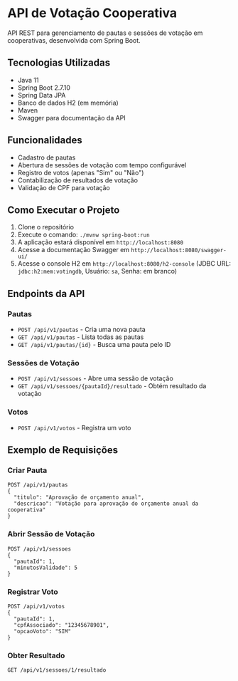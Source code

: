 # API de Votação Cooperativa

API REST para gerenciamento de pautas e sessões de votação em cooperativas, desenvolvida com Spring Boot.

## Tecnologias Utilizadas

- Java 11
- Spring Boot 2.7.10
- Spring Data JPA
- Banco de dados H2 (em memória)
- Maven
- Swagger para documentação da API

## Funcionalidades

- Cadastro de pautas
- Abertura de sessões de votação com tempo configurável
- Registro de votos (apenas "Sim" ou "Não")
- Contabilização de resultados de votação
- Validação de CPF para votação

## Como Executar o Projeto

1. Clone o repositório
2. Execute o comando: `./mvnw spring-boot:run`
3. A aplicação estará disponível em `http://localhost:8080`
4. Acesse a documentação Swagger em `http://localhost:8080/swagger-ui/`
5. Acesse o console H2 em `http://localhost:8080/h2-console` (JDBC URL: `jdbc:h2:mem:votingdb`, Usuário: `sa`, Senha: em branco)

## Endpoints da API

### Pautas

- `POST /api/v1/pautas` - Cria uma nova pauta
- `GET /api/v1/pautas` - Lista todas as pautas
- `GET /api/v1/pautas/{id}` - Busca uma pauta pelo ID

### Sessões de Votação

- `POST /api/v1/sessoes` - Abre uma sessão de votação
- `GET /api/v1/sessoes/{pautaId}/resultado` - Obtém resultado da votação

### Votos

- `POST /api/v1/votos` - Registra um voto

## Exemplo de Requisições

### Criar Pauta

```
POST /api/v1/pautas
{
  "titulo": "Aprovação de orçamento anual",
  "descricao": "Votação para aprovação do orçamento anual da cooperativa"
}
```

### Abrir Sessão de Votação

```
POST /api/v1/sessoes
{
  "pautaId": 1,
  "minutosValidade": 5
}
```

### Registrar Voto

```
POST /api/v1/votos
{
  "pautaId": 1,
  "cpfAssociado": "12345678901",
  "opcaoVoto": "SIM"
}
```

### Obter Resultado

```
GET /api/v1/sessoes/1/resultado
```